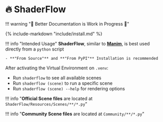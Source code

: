 # 🔥 ShaderFlow

!!! warning "🚧 Better Documentation is Work in Progress 🚧"

{% include-markdown "include/install.md" %}

!!! info "Intended Usage"
    **ShaderFlow**, similar to [**Manim**](https://github.com/3b1b/manim), is best used directly from a `python` script

    - **"From Source"** and **"From PyPI"** Installation is recommended

After activating the Virtual Environment on `.venv`:

- Run `shaderflow` to see all available scenes
- Run `shaderflow (scene)` to run a specific scene
- Run `shaderflow (scene) --help` for rendering options

!!! info "**Official Scene files** are located at `ShaderFlow/Resources/Scenes/**/*.py`"

!!! info "**Community Scene files** are located at `Community/**/*.py`"

